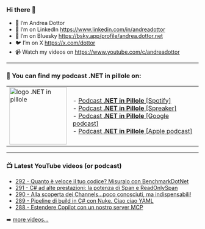 ### Hi there 👋

- 🖖 I’m Andrea Dottor
- 🔗 I’m on LinkedIn https://www.linkedin.com/in/andreadottor
- 🦋 I’m on Bluesky https://bsky.app/profile/andrea.dottor.net
- 🐦 I’m on X https://x.com/dottor
- 📹 Watch my videos on https://www.youtube.com/c/andreadottor

---

### 📢 You can find my podcast **.NET in pillole** on:
  
<table>
  <tr>
    <td>
      <img src="https://www.dottor.net/images/podcast_logo.png" alt="logo .NET in pillole" width="150" height="150" />
    </td>
    <td>  
- <a href="https://open.spotify.com/show/7jyoG6BBmzvScNOqSpVvQQ?si=XI5bWP2WSNeyuvZjDIVKjw">Podcast <strong>.NET in Pillole</strong> [Spotify]</a><br />
- <a href="https://www.spreaker.com/show/net-in-pillole">Podcast <strong>.NET in Pillole</strong> [Spreaker]</a><br />
- <a href="https://www.google.com/podcasts?feed=aHR0cHM6Ly93d3cuc3ByZWFrZXIuY29tL3Nob3cvMzY4NTM0NC9lcGlzb2Rlcy9mZWVk">Podcast <strong>.NET in Pillole</strong> [Google podcast]</a><br />
- <a href="https://podcasts.apple.com/it/podcast/net-in-pillole/id1478648398">Podcast <strong>.NET in Pillole</strong> [Apple podcast]</a><br />
    </td>
  </tr>
</table>

---

### 📺 Latest YouTube videos (or podcast)

<!-- YOUTUBE:START -->
- [292 - Quanto è veloce il tuo codice? Misuralo con BenchmarkDotNet](https://www.youtube.com/watch?v=QgMp8Q1hjRs)
- [291 - C# ad alte prestazioni: la potenza di Span e ReadOnlySpan](https://www.youtube.com/watch?v=y7LYG7Y_rh4)
- [290 - Alla scoperta dei Channels...poco conosciuti, ma indispensabili!](https://www.youtube.com/watch?v=XEJ61OoIqgo)
- [289 - Pipeline di build in C# con Nuke. Ciao ciao YAML](https://www.youtube.com/watch?v=l_X6yC98N1I)
- [288 - Estendere Copilot con un nostro server MCP](https://www.youtube.com/watch?v=4OfdkStAUvI)
<!-- YOUTUBE:END -->

➡️ [more videos...](https://www.youtube.com/AndreaDottor)


